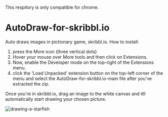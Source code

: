 This respitory is only compatible for chrome.
# AutoDraw-for-skribbl.io
Auto draws images in pictionary game, skribbl.io.
How to install:
1) press the More icon (three vertical dots)
2) Hover your mouse over More tools and then click on Extensions.
3) Now, enable the Developer mode on the top-right of the Extensions menu.
4) click the 'Load Unpacked' extension button on the top-left corner of the menu
and select the AutoDraw-for-skribbl.io-main file after you've extracted the zip.

Once you're in skribbl.io, drag an image to the white canvas and itll automatically
start drawing your chosen picture.



![drawing-a-starfish](https://user-images.githubusercontent.com/94861707/142913369-78540f27-79de-431e-8f0b-472f03d1a624.gif)
